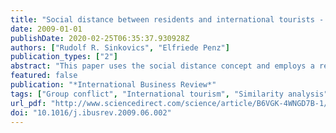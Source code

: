 ```yaml
---
title: "Social distance between residents and international tourists - Implications for international business"
date: 2009-01-01
publishDate: 2020-02-25T06:35:37.930928Z
authors: ["Rudolf R. Sinkovics", "Elfriede Penz"]
publication_types: ["2"]
abstract: "This paper uses the social distance concept and employs a revised version of Bogardus' [Bogardus, E. S. (1933b). Social problems and social processes: Selected papers from the proceedings of the American sociological society. Chicago, IL: University of Chicago Press] social-distance scale, to explore cognitive structures of Austrian residents towards Japanese and German tourists. The removal of conflicts between residents and international tourists is vital to improve the economic outcomes of the exchange of individuals from various cultural backgrounds. This can help the tourism sector, which is significant factor in the service industry. Data from a quota-sample of 449 respondents, commenting on everyday life interactions with German and Japanese tourists is used. Similarity analysis methodology is applied to [`]link' statements and interpret differences in views towards tourist encounters. Austrian residents view tourist groups similar in terms of brief interactions (e.g. when visiting museums or walking in gardens). However, long-term relationships (e.g. kindergarten and schools vs. personal invitation to homes) manifest themselves differently. The cognitive structures of interaction we identify can be seen as conflict-coping strategies. For residents, social distance serves as a means to avoid malfunctioning relationships. In that respect, Austrians are more reluctant to engage in personal interactions with Japanese tourists than with German tourists. The paper concludes with managerial recommendations for international business and tourism managers that are designed to improve social and economic performance of interaction."
featured: false
publication: "*International Business Review*"
tags: ["Group conflict", "International tourism", "Similarity analysis", "Social distance", ""]
url_pdf: "http://www.sciencedirect.com/science/article/B6VGK-4WNGD7B-1/2/1434324ce2c0358ea63ef6ed21dd87b7"
doi: "10.1016/j.ibusrev.2009.06.002"
---
```


